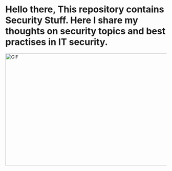 # Hello there, This repository contains Security Stuff. Here I share my thoughts on security topics and best practises in IT security.

<p><img align="center" alt="GIF" src="https://i.pinimg.com/originals/1c/ca/7f/1cca7f27fe2aa6e33d6e6677779028c2.gif" width="800" height="350" /></p>
